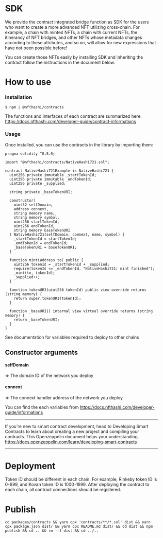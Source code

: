 # SDK

We provide the contract integrated bridge function as SDK for the users who want to create a more advanced NFT utilizing cross-chain.
For example, a chain with minted NFTs, a chain with current NFTs, the itinerancy of NFT bridges, and other NFTs whose metadata changes according to these attributes, and so on, will allow for new expressions that have not been possible before!

You can create those NFTs easily by installing SDK and inheriting the contract follow the instructions in the document below.

# How to use

### Installation

```
$ npm i @nfthashi/contracts
```

The functions and interfaces of each contract are summarized here.
https://docs.nfthashi.com/developer-guide/contract-informations

### Usage

Once installed, you can use the contracts in the library by importing them:

```
pragma solidity ^0.8.0;

import "@nfthashi/contracts/NativeHashi721.sol";

contract NativeHashi721Example is NativeHashi721 {
  uint256 private immutable _startTokenId;
  uint256 private immutable _endTokenId;
  uint256 private _supplied;

  string private _baseTokenURI;

  constructor(
    uint32 selfDomain,
    address connext,
    string memory name,
    string memory symbol,
    uint256 startTokenId,
    uint256 endTokenId,
    string memory baseTokenURI
  ) NativeHashi721(selfDomain, connext, name, symbol) {
    _startTokenId = startTokenId;
    _endTokenId = endTokenId;
    _baseTokenURI = baseTokenURI;
  }

  function mint(address to) public {
    uint256 tokenId = _startTokenId + _supplied;
    require(tokenId <= _endTokenId, "NativeHashi721: mint finished");
    _mint(to, tokenId);
    _supplied++;
  }

  function tokenURI(uint256 tokenId) public view override returns (string memory) {
    return super.tokenURI(tokenId);
  }

  function _baseURI() internal view virtual override returns (string memory) {
    return _baseTokenURI;
  }
}

```

See documentation for variables required to deploy to other chains

## Constructor arguments

#### selfDomain

=> The domain ID of the network you deploy

#### connext

=> The connext handler address of the network you deploy

You can find the each variables from
https://docs.nfthashi.com/developer-guide/informations

---

If you're new to smart contract development, head to Developing Smart Contracts to learn about creating a new project and compiling your contracts. This Openzeppelin document helps your understanding.
https://docs.openzeppelin.com/learn/developing-smart-contracts

---

# Deployment

Token ID should be different in each chain. For example, Rinkeby token ID is 0-999, and Kovan token ID is 1000-1999.
After deploying the contract to each chain, all contract connections should be registered.

# Publish

```
cd packages/contracts && yarn cpx 'contracts/**/*.sol' dist && yarn cpx package.json dist/ && yarn cpx README.md dist/ && cd dist && npm publish && cd .. && rm -rf dist && cd ../..
```
